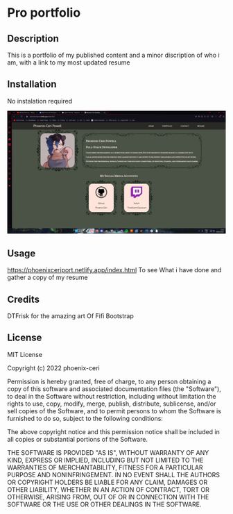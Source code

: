 # Pro portfolio
## Description
This is a portfolio of my published content and a minor discription of who i am, with a link to my most updated resume
## Installation
No instalation required

![screenshot of website](./assetts/images/readme/image.png)
## Usage
https://phoenixceriport.netlify.app/index.html
To see What i have done and gather a copy of my resume
## Credits
DTFrisk for the amazing art Of Fifi
Bootstrap 

## License
MIT License

Copyright (c) 2022 phoenix-ceri

Permission is hereby granted, free of charge, to any person obtaining a copy
of this software and associated documentation files (the "Software"), to deal
in the Software without restriction, including without limitation the rights
to use, copy, modify, merge, publish, distribute, sublicense, and/or sell
copies of the Software, and to permit persons to whom the Software is
furnished to do so, subject to the following conditions:

The above copyright notice and this permission notice shall be included in all
copies or substantial portions of the Software.

THE SOFTWARE IS PROVIDED "AS IS", WITHOUT WARRANTY OF ANY KIND, EXPRESS OR
IMPLIED, INCLUDING BUT NOT LIMITED TO THE WARRANTIES OF MERCHANTABILITY,
FITNESS FOR A PARTICULAR PURPOSE AND NONINFRINGEMENT. IN NO EVENT SHALL THE
AUTHORS OR COPYRIGHT HOLDERS BE LIABLE FOR ANY CLAIM, DAMAGES OR OTHER
LIABILITY, WHETHER IN AN ACTION OF CONTRACT, TORT OR OTHERWISE, ARISING FROM,
OUT OF OR IN CONNECTION WITH THE SOFTWARE OR THE USE OR OTHER DEALINGS IN THE
SOFTWARE.